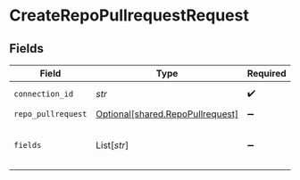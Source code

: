 # CreateRepoPullrequestRequest


## Fields

| Field                                                                      | Type                                                                       | Required                                                                   | Description                                                                |
| -------------------------------------------------------------------------- | -------------------------------------------------------------------------- | -------------------------------------------------------------------------- | -------------------------------------------------------------------------- |
| `connection_id`                                                            | *str*                                                                      | :heavy_check_mark:                                                         | ID of the connection                                                       |
| `repo_pullrequest`                                                         | [Optional[shared.RepoPullrequest]](../../models/shared/repopullrequest.md) | :heavy_minus_sign:                                                         | N/A                                                                        |
| `fields`                                                                   | List[*str*]                                                                | :heavy_minus_sign:                                                         | Comma-delimited fields to return                                           |